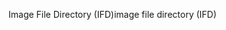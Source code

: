 <span data-ttu-id="00078-101">Image File Directory (IFD)</span><span class="sxs-lookup"><span data-stu-id="00078-101">image file directory (IFD)</span></span>